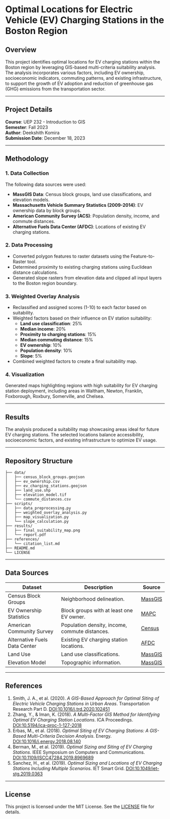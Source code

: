 # Optimal Locations for Electric Vehicle (EV) Charging Stations in the Boston Region

## Overview
This project identifies optimal locations for EV charging stations within the Boston region by leveraging GIS-based multi-criteria suitability analysis. The analysis incorporates various factors, including EV ownership, socioeconomic indicators, commuting patterns, and existing infrastructure, to support the growth of EV adoption and reduction of greenhouse gas (GHG) emissions from the transportation sector.

---

## Project Details

**Course**: UEP 232 - Introduction to GIS  
**Semester**: Fall 2023  
**Author**: Deekshith Komira  
**Submission Date**: December 18, 2023

---

## Methodology

### 1. Data Collection
The following data sources were used:

- **MassGIS Data**: Census block groups, land use classifications, and elevation models.
- **Massachusetts Vehicle Summary Statistics (2009-2014)**: EV ownership data by block groups.
- **American Community Survey (ACS)**: Population density, income, and commute distances.
- **Alternative Fuels Data Center (AFDC)**: Locations of existing EV charging stations.

### 2. Data Processing
- Converted polygon features to raster datasets using the Feature-to-Raster tool.
- Determined proximity to existing charging stations using Euclidean distance calculations.
- Generated slope rasters from elevation data and clipped all input layers to the Boston region boundary.

### 3. Weighted Overlay Analysis
- Reclassified and assigned scores (1-10) to each factor based on suitability.
- Weighted factors based on their influence on EV station suitability:
  - **Land use classification**: 25%
  - **Median income**: 20%
  - **Proximity to charging stations**: 15%
  - **Median commuting distance**: 15%
  - **EV ownership**: 10%
  - **Population density**: 10%
  - **Slope**: 5%
- Combined weighted factors to create a final suitability map.

### 4. Visualization
Generated maps highlighting regions with high suitability for EV charging station deployment, including areas in Waltham, Newton, Franklin, Foxborough, Roxbury, Somerville, and Chelsea.

---

## Results
The analysis produced a suitability map showcasing areas ideal for future EV charging stations. The selected locations balance accessibility, socioeconomic factors, and existing infrastructure to optimize EV usage.

---

## Repository Structure
```
├── data/
│   ├── census_block_groups.geojson
│   ├── ev_ownership.csv
│   ├── ev_charging_stations.geojson
│   ├── land_use.shp
│   ├── elevation_model.tif
│   └── commute_distances.csv
├── scripts/
│   ├── data_preprocessing.py
│   ├── weighted_overlay_analysis.py
│   ├── map_visualization.py
│   └── slope_calculation.py
├── results/
│   ├── final_suitability_map.png
│   └── report.pdf
├── references/
│   └── citation_list.md
├── README.md
└── LICENSE
```

---

## Data Sources
| **Dataset**                     | **Description**                                              | **Source**                                                                 |
|----------------------------------|--------------------------------------------------------------|-----------------------------------------------------------------------------|
| Census Block Groups              | Neighborhood delineation.                                    | [MassGIS](https://www.mass.gov/orgs/massgis-bureau-of-geographic-information) |
| EV Ownership Statistics          | Block groups with at least one EV owner.                    | [MAPC](https://www.mapc.org/learn/data/)                                   |
| American Community Survey        | Population density, income, commute distances.              | [Census](https://www.census.gov/programs-surveys/acs)                      |
| Alternative Fuels Data Center    | Existing EV charging station locations.                     | [AFDC](https://afdc.energy.gov/fuels/electricity_stations.html)            |
| Land Use                         | Land use classifications.                                   | [MassGIS](https://www.mass.gov/info-details/massgis-data-2016-land-coverland-use) |
| Elevation Model                  | Topographic information.                                    | [MassGIS](https://www.mass.gov/info-details/massgis-data-lidar-dem-and-shaded-relief) |

---

## References
1. Smith, J. A., et al. (2020). *A GIS-Based Approach for Optimal Siting of Electric Vehicle Charging Stations in Urban Areas*. Transportation Research Part D. [DOI:10.1016/j.trd.2020.102451](https://doi.org/10.1016/j.trd.2020.102451)
2. Zhang, Y., & Iman, K. (2018). *A Multi-Factor GIS Method for Identifying Optimal EV Charging Station Locations*. ICA Proceedings. [DOI:10.5194/ica-proc-1-127-2018](https://doi.org/10.5194/ica-proc-1-127-2018)
3. Erbas, M., et al. (2018). *Optimal Siting of EV Charging Stations: A GIS-Based Multi-Criteria Decision Analysis*. Energy. [DOI:10.1016/j.energy.2018.08.140](https://doi.org/10.1016/j.energy.2018.08.140)
4. Berman, M., et al. (2019). *Optimal Sizing and Siting of EV Charging Stations*. IEEE Symposium on Computers and Communications. [DOI:10.1109/ISCC47284.2019.8969689](https://doi.org/10.1109/ISCC47284.2019.8969689)
5. Sanchez, H., et al. (2019). *Optimal Sizing and Locations of EV Charging Stations Including Multiple Scenarios*. IET Smart Grid. [DOI:10.1049/iet-stg.2019.0363](https://doi.org/10.1049/iet-stg.2019.0363)

---

## License
This project is licensed under the MIT License. See the [LICENSE](LICENSE) file for details.
